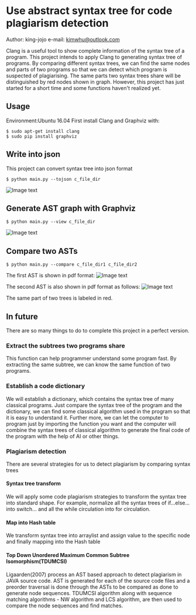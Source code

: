 # Use abstract syntax tree for code plagiarism detection
Author: king-jojo
e-mail: kimwhu@outlook.com

Clang is a useful tool to show complete information of the syntax tree of a program. This project intends to apply Clang to generating syntax tree of programs. By comparing different syntax trees, we can find the same nodes and parts of two programs so that we can detect which program is suspected of plagiarising. The same parts two syntax trees share will be distinguished by red nodes shown in graph. However, this project has just started for a short time and some functions haven't realized yet. 

## Usage
Environment:Ubuntu 16.04
First install Clang and Graphviz with: 

    $ sudo apt-get install clang
    $ sudo pip install graphviz

## Write into json
This project can convert syntax tree into json format

    $ python main.py --tojson c_file_dir

![Image text](https://github.com/king-jojo/Screenshots/blob/master/codetracker/ast2json.png)

## Generate AST graph with Graphviz

    $ python main.py --view c_file_dir

![Image text](https://github.com/king-jojo/Screenshots/blob/master/codetracker/ast3.png)
## Compare two ASTs

    $ python main.py --compare c_file_dir1 c_file_dir2

The first AST is shown in pdf format:
![Image text](https://github.com/king-jojo/Screenshots/blob/master/codetracker/ast1.png)

The second AST is also shown in pdf format as follows:
![Image text](https://github.com/king-jojo/Screenshots/blob/master/codetracker/ast2.png)

The same part of two trees is labeled in red. 

## In future 
There are so many things to do to complete this project in a perfect version. 
### Extract the subtrees two programs share
This function can help programmer understand some program fast. By extracting the same subtree, we can know the same function of two programs. 
### Establish a code dictionary
We will establish a dictionary, which contains the syntax tree of many classical programs. Just compare the syntax tree of the program and the dictionary, we can find some classical algorithm used in the program so that it is easy to understand it. Further more, we can let the computer to program just by importing the function you want and the computer will combine the syntax trees of classical algorithm to generate the final code of the program with the help of AI or other things. 
### Plagiarism detection
There are several strategies for us to detect plagiarism by comparing syntax trees
#### Syntax tree transform
We will apply some code plagiarism strategies to transform the syntax tree into standard shape. For example, normalize all the syntax trees of if...else... into switch... and all the while circulation into for circulation. 
#### Map into Hash table
We transform syntax tree into arraylist and assign value to the specific node and finally mapping into the Hash table
#### Top Down Unordered Maximum Common Subtree Isomorphism(TDUMCSI)
Ligaarden(2007) process an AST based approach to detect plagiarism in JAVA source code. AST is generated for each of the source code files and a preorder traversal is done through the ASTs to be compared as done to generate node sequences. TDUMCSI algorithm along with sequence matching algorithms - NW algorithm and LCS algorithm, are then used to compare the node sequences and find matches. 
